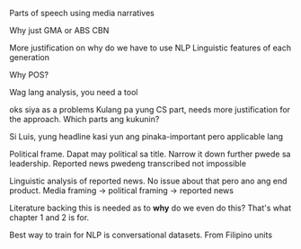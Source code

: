Parts of speech using media narratives

Why just GMA or ABS CBN

More justification on why do we have to use NLP
Linguistic features of each generation

Why POS?

Wag lang analysis, you need a tool

oks siya as a problems
Kulang pa yung CS part, needs more justification for the approach.
Which parts ang kukunin?

Si Luis, yung headline kasi yun ang pinaka-important pero applicable lang 

Political frame. Dapat may political sa title. Narrow it down further pwede sa leadership. Reported news pwedeng transcribed not impossible

Linguistic analysis of reported news. No issue about that pero ano ang end product. Media framing -> political framing -> reported news

Literature backing this is needed as to **why** do we even do this?
That's what chapter 1 and 2 is for.

Best way to train for NLP is conversational datasets. From Filipino units